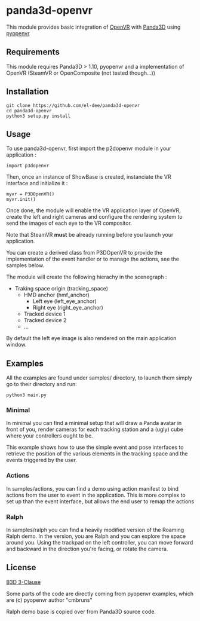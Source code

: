 # panda3d-openvr

This module provides basic integration of [OpenVR](https://github.com/ValveSoftware/openvr) with [Panda3D](https://www.panda3d.org/) using [pyopenvr](https://github.com/cmbruns/pyopenvr)

## Requirements

This module requires Panda3D > 1.10, pyopenvr and a implementation of OpenVR (SteamVR or OpenComposite (not tested though...))

## Installation

    git clone https://github.com/el-dee/panda3d-openvr
    cd panda3d-openvr
    python3 setup.py install

## Usage

To use panda3d-openvr, first import the p2dopenvr module in your application :

    import p3dopenvr

Then, once an instance of ShowBase is created, instanciate the VR interface and initialize it :

    myvr = P3DOpenVR()
    myvr.init()

Once done, the module will enable the VR application layer of OpenVR, create the left and right cameras and configure the rendering system to send the images of each eye to the VR compositor.

Note that SteamVR **must** be already running before you launch your application.

You can create a derived class from P3DOpenVR to provide the implementation of the event handler or to manage the actions, see the samples below.

The module will create the following hierachy in the scenegraph :

* Traking space origin (tracking_space)
    * HMD anchor (hmf_anchor)
        * Left eye (left_eye_anchor)
      * Right eye (right_eye_anchor)
    * Tracked device 1
    * Tracked device 2
    * ...

By default the left eye image is also rendered on the main application window.

## Examples

All the examples are found under samples/ directory, to launch them simply go to their directory and run:

    python3 main.py

### Minimal

In minimal you can find a minimal setup that will draw a Panda avatar in front of you, render cameras for each tracking station and a (ugly) cube where your controllers ought to be.

This example shows how to use the simple event and pose interfaces to retrieve the position of the various elements in the tracking space and the events triggered by the user.

### Actions

In samples/actions, you can find a demo using action manifest to bind actions from the user to event in the application. This is more complex to set up than the event interface, but allows the end user to remap the actions

### Ralph

In samples/ralph you can find a heavily modified version of the Roaming Ralph demo. In the version, you are Ralph and you can explore the space around you. Using the trackpad on the left controller, you can move forward and backward in the direction you're facing, or rotate the camera.

## License

[B3D 3-Clause](https://choosealicense.com/licenses/bsd-3-clause/)

Some parts of the code are directly coming from pyopenvr examples, which are (c) pyopenvr author "cmbruns"

Ralph demo base is copied over from Panda3D source code.

